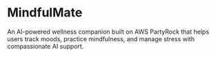 # MindfulMate
An AI-powered wellness companion built on AWS PartyRock that helps users track moods, practice mindfulness, and manage stress with compassionate AI support.
